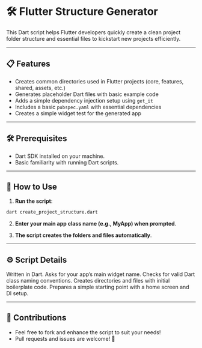 # 🛠️ Flutter Structure Generator

This Dart script helps Flutter developers quickly create a clean project folder structure and essential files to kickstart new projects efficiently.

---

## 📋 Features

- Creates common directories used in Flutter projects (core, features, shared, assets, etc.)
- Generates placeholder Dart files with basic example code
- Adds a simple dependency injection setup using `get_it`
- Includes a basic `pubspec.yaml` with essential dependencies
- Creates a simple widget test for the generated app

---

## 🛠️ Prerequisites

- Dart SDK installed on your machine.
- Basic familiarity with running Dart scripts.

---

## 🚀 How to Use

1. **Run the script**:

```bash
dart create_project_structure.dart
```
2. **Enter your main app class name (e.g., MyApp) when prompted**.

3. **The script creates the folders and files automatically**.
   
---

## ⚙️ Script Details
Written in Dart.
Asks for your app’s main widget name.
Checks for valid Dart class naming conventions.
Creates directories and files with initial boilerplate code.
Prepares a simple starting point with a home screen and DI setup.

---

## 🤝 Contributions
- Feel free to fork and enhance the script to suit your needs!
- Pull requests and issues are welcome! 🙌





